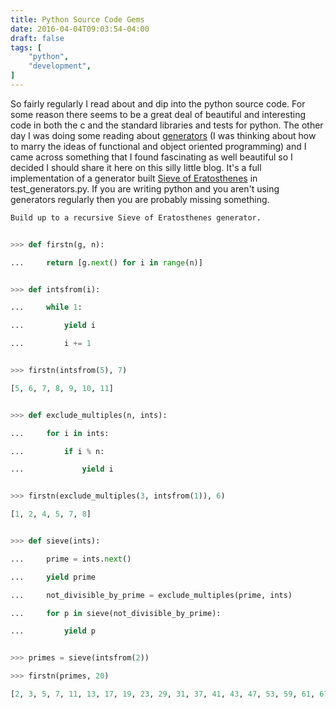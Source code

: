 ```yaml
---
title: Python Source Code Gems
date: 2016-04-04T09:03:54-04:00
draft: false
tags: [
    "python",
    "development",
]
---
```

So fairly regularly I read about and dip into the python source code. For some reason there seems to be a great deal of beautiful and interesting code in both the c and the standard libraries and tests for python. The other day I was doing some reading about [generators](https://docs.python.org/2/howto/functional.html#passing-values-into-a-generator) (I was thinking about how to marry the ideas of functional and object oriented programming) and I came across something that I found fascinating as well beautiful so I decided I should share it here on this silly little blog. It's a full implementation of a generator built [Sieve of Eratosthenes](https://en.wikipedia.org/wiki/Sieve_of_Eratosthenes) in test_generators.py.   If you are writing python and you aren't using generators regularly then you are probably missing something.

```python
Build up to a recursive Sieve of Eratosthenes generator.


>>> def firstn(g, n):

...     return [g.next() for i in range(n)]


>>> def intsfrom(i):

...     while 1:

...         yield i

...         i += 1


>>> firstn(intsfrom(5), 7)

[5, 6, 7, 8, 9, 10, 11]


>>> def exclude_multiples(n, ints):

...     for i in ints:

...         if i % n:

...             yield i


>>> firstn(exclude_multiples(3, intsfrom(1)), 6)

[1, 2, 4, 5, 7, 8]


>>> def sieve(ints):

...     prime = ints.next()

...     yield prime

...     not_divisible_by_prime = exclude_multiples(prime, ints)

...     for p in sieve(not_divisible_by_prime):

...         yield p


>>> primes = sieve(intsfrom(2))

>>> firstn(primes, 20)

[2, 3, 5, 7, 11, 13, 17, 19, 23, 29, 31, 37, 41, 43, 47, 53, 59, 61, 67, 71]
```